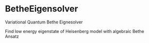 # BetheEigensolver

Variational Quantum Bethe Eignesolver

Find low energy eigenstate of Heisenberg model with algebraic Bethe Ansatz
